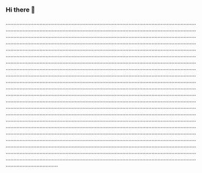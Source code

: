 ### Hi there 👋

..........................................................................................................................................................................................................................................................................................................................................................................................................................................................................................................................................................................................................................................................................................................................................................................................................................................................................................................................................................................................................................................................................................................................................................................................................................................................................................................................................................................................................................................................................................................................................................................................................................................................................................................................................................................................................................................................................................................................................................................................................................................................................................................................................................................................................................................................................................................................................................................................................................................................................................................................................................................................................................................................................................................................................................................................................................................................................